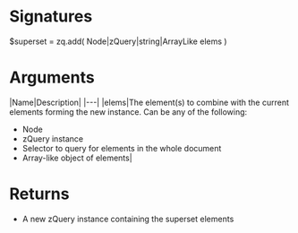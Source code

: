 <!-- start reference -->

# Signatures

$superset = zq.add( Node|zQuery|string|ArrayLike elems )

# Arguments

|Name|Description|
|---|
|elems|The element(s) to combine with the current elements forming the new instance. Can be any of the following:
- Node
- zQuery instance
- Selector to query for elements in the whole document
- Array-like object of elements|

# Returns

- A new zQuery instance containing the superset elements

<!-- end reference -->
